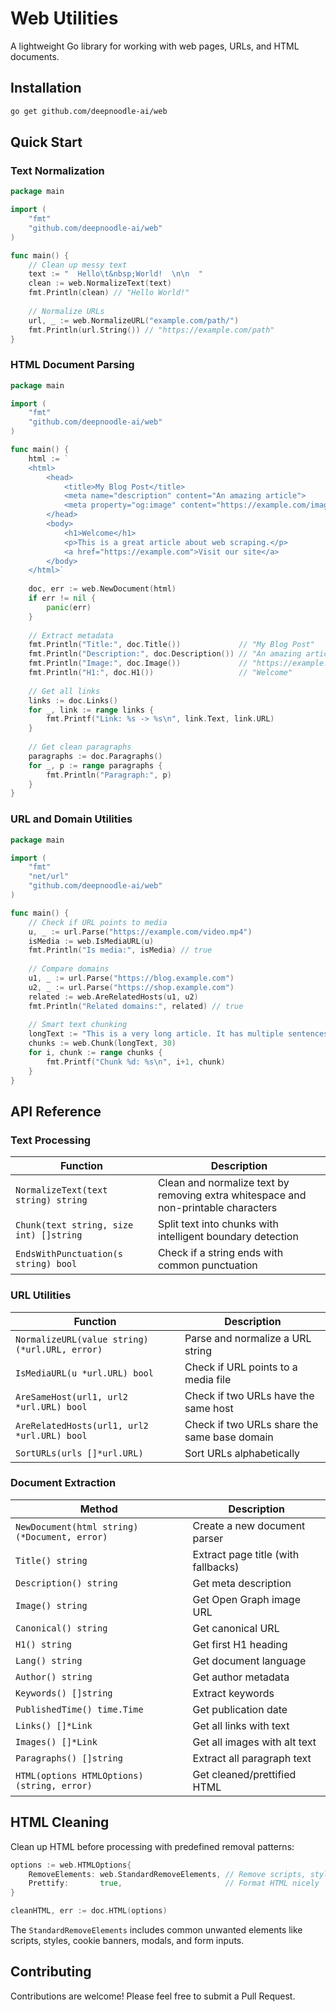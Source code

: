 # Web Utilities

A lightweight Go library for working with web pages, URLs, and HTML documents.

## Installation

```bash
go get github.com/deepnoodle-ai/web
```

## Quick Start

### Text Normalization

```go
package main

import (
    "fmt"
    "github.com/deepnoodle-ai/web"
)

func main() {
    // Clean up messy text
    text := "  Hello\t&nbsp;World!  \n\n  "
    clean := web.NormalizeText(text)
    fmt.Println(clean) // "Hello World!"
    
    // Normalize URLs
    url, _ := web.NormalizeURL("example.com/path/")
    fmt.Println(url.String()) // "https://example.com/path"
}
```

### HTML Document Parsing

```go
package main

import (
    "fmt"
    "github.com/deepnoodle-ai/web"
)

func main() {
    html := `
    <html>
        <head>
            <title>My Blog Post</title>
            <meta name="description" content="An amazing article">
            <meta property="og:image" content="https://example.com/image.jpg">
        </head>
        <body>
            <h1>Welcome</h1>
            <p>This is a great article about web scraping.</p>
            <a href="https://example.com">Visit our site</a>
        </body>
    </html>`
    
    doc, err := web.NewDocument(html)
    if err != nil {
        panic(err)
    }
    
    // Extract metadata
    fmt.Println("Title:", doc.Title())             // "My Blog Post"
    fmt.Println("Description:", doc.Description()) // "An amazing article"
    fmt.Println("Image:", doc.Image())             // "https://example.com/image.jpg"
    fmt.Println("H1:", doc.H1())                   // "Welcome"
    
    // Get all links
    links := doc.Links()
    for _, link := range links {
        fmt.Printf("Link: %s -> %s\n", link.Text, link.URL)
    }
    
    // Get clean paragraphs
    paragraphs := doc.Paragraphs()
    for _, p := range paragraphs {
        fmt.Println("Paragraph:", p)
    }
}
```

### URL and Domain Utilities

```go
package main

import (
    "fmt"
    "net/url"
    "github.com/deepnoodle-ai/web"
)

func main() {
    // Check if URL points to media
    u, _ := url.Parse("https://example.com/video.mp4")
    isMedia := web.IsMediaURL(u)
    fmt.Println("Is media:", isMedia) // true
    
    // Compare domains
    u1, _ := url.Parse("https://blog.example.com")
    u2, _ := url.Parse("https://shop.example.com") 
    related := web.AreRelatedHosts(u1, u2)
    fmt.Println("Related domains:", related) // true
    
    // Smart text chunking
    longText := "This is a very long article. It has multiple sentences. We want to split it intelligently."
    chunks := web.Chunk(longText, 30)
    for i, chunk := range chunks {
        fmt.Printf("Chunk %d: %s\n", i+1, chunk)
    }
}
```

## API Reference

### Text Processing

| Function | Description |
|----------|-------------|
| `NormalizeText(text string) string` | Clean and normalize text by removing extra whitespace and non-printable characters |
| `Chunk(text string, size int) []string` | Split text into chunks with intelligent boundary detection |
| `EndsWithPunctuation(s string) bool` | Check if a string ends with common punctuation |

### URL Utilities

| Function | Description |
|----------|-------------|
| `NormalizeURL(value string) (*url.URL, error)` | Parse and normalize a URL string |
| `IsMediaURL(u *url.URL) bool` | Check if URL points to a media file |
| `AreSameHost(url1, url2 *url.URL) bool` | Check if two URLs have the same host |
| `AreRelatedHosts(url1, url2 *url.URL) bool` | Check if two URLs share the same base domain |
| `SortURLs(urls []*url.URL)` | Sort URLs alphabetically |

### Document Extraction

| Method | Description |
|--------|-------------|
| `NewDocument(html string) (*Document, error)` | Create a new document parser |
| `Title() string` | Extract page title (with fallbacks) |
| `Description() string` | Get meta description |
| `Image() string` | Get Open Graph image URL |
| `Canonical() string` | Get canonical URL |
| `H1() string` | Get first H1 heading |
| `Lang() string` | Get document language |
| `Author() string` | Get author metadata |
| `Keywords() []string` | Extract keywords |
| `PublishedTime() time.Time` | Get publication date |
| `Links() []*Link` | Get all links with text |
| `Images() []*Link` | Get all images with alt text |
| `Paragraphs() []string` | Extract all paragraph text |
| `HTML(options HTMLOptions) (string, error)` | Get cleaned/prettified HTML |

## HTML Cleaning

Clean up HTML before processing with predefined removal patterns:

```go
options := web.HTMLOptions{
    RemoveElements: web.StandardRemoveElements, // Remove scripts, styles, modals, etc.
    Prettify:       true,                       // Format HTML nicely
}

cleanHTML, err := doc.HTML(options)
```

The `StandardRemoveElements` includes common unwanted elements like scripts,
styles, cookie banners, modals, and form inputs.

## Contributing

Contributions are welcome! Please feel free to submit a Pull Request.
